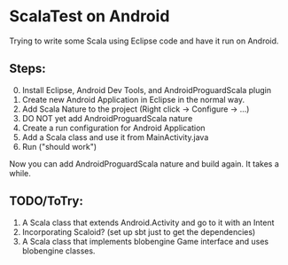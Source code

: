 # ScalaTest on Android

Trying to write some Scala using Eclipse code and have it run on Android. 

## Steps:

0. Install Eclipse, Android Dev Tools, and AndroidProguardScala plugin
1. Create new Android Application in Eclipse in the normal way.
2. Add Scala Nature to the project (Right click -> Configure -> ...)
3. DO NOT yet add AndroidProguardScala nature
4. Create a run configuration for Android Application
5. Add a Scala class and use it from MainActivity.java
6. Run ("should work")

Now you can add AndroidProguardScala nature and build again. It takes a while.

## TODO/ToTry:

1. A Scala class that extends Android.Activity and go to it with an Intent
2. Incorporating Scaloid? (set up sbt just to get the dependencies)
3. A Scala class that implements blobengine Game interface and uses blobengine
   classes.
